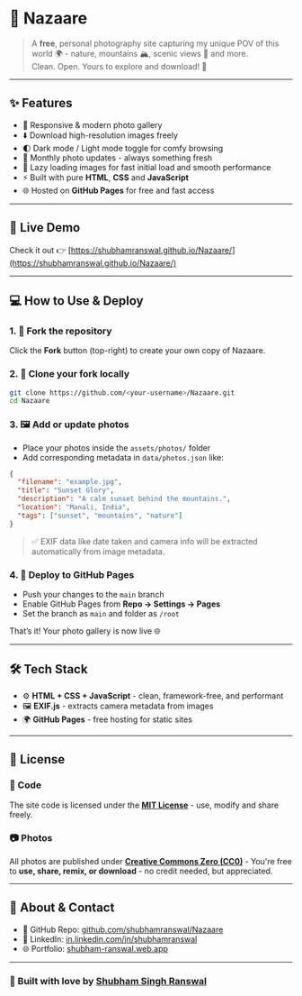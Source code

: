 # 📸 Nazaare

> A **free**, personal photography site capturing my unique POV of this world 🌍 - nature, mountains 🏔️, scenic views 🌅 and more.  
> Clean. Open. Yours to explore and download! 🚀

---

## ✨ Features

- 📱 Responsive & modern photo gallery  
- ⬇️ Download high-resolution images freely
- 🌓 Dark mode / Light mode toggle for comfy browsing  
- 🔄 Monthly photo updates - always something fresh  
- 🚀 Lazy loading images for fast initial load and smooth performance  
- ⚡ Built with pure **HTML**, **CSS** and **JavaScript**  
- 🌐 Hosted on **GitHub Pages** for free and fast access  

---

## 🚀 Live Demo

Check it out 👉 [https://shubhamranswal.github.io/Nazaare/](https://shubhamranswal.github.io/Nazaare/)

---

## 💻 How to Use & Deploy

### 1. 📌 Fork the repository

Click the **Fork** button (top-right) to create your own copy of Nazaare.

### 2. 💾 Clone your fork locally

```bash
git clone https://github.com/<your-username>/Nazaare.git
cd Nazaare
````

### 3. 🖼️ Add or update photos

* Place your photos inside the `assets/photos/` folder
* Add corresponding metadata in `data/photos.json` like:

```json
{
  "filename": "example.jpg",
  "title": "Sunset Glory",
  "description": "A calm sunset behind the mountains.",
  "location": "Manali, India",
  "tags": ["sunset", "mountains", "nature"]
}
```

> ✅ EXIF data like date taken and camera info will be extracted automatically from image metadata.

### 4. 🚀 Deploy to GitHub Pages

* Push your changes to the `main` branch
* Enable GitHub Pages from **Repo → Settings → Pages**
* Set the branch as `main` and folder as `/root`

That’s it! Your photo gallery is now live 🌐

---

## 🛠 Tech Stack

* ⚙️ **HTML + CSS + JavaScript** - clean, framework-free, and performant
* 🖼 **EXIF.js** - extracts camera metadata from images
* 🌍 **GitHub Pages** - free hosting for static sites

---

## 📄 License

### 🧠 Code

The site code is licensed under the **[MIT License](LICENSE)** - use, modify and share freely.

### 📷 Photos

All photos are published under **[Creative Commons Zero (CC0)](https://creativecommons.org/publicdomain/zero/1.0/)** - You're free to **use, share, remix, or download** - no credit needed, but appreciated.

---

## 🙋 About & Contact

* 🔗 GitHub Repo: [github.com/shubhamranswal/Nazaare](https://github.com/shubhamranswal/Nazaare)
* 💼 LinkedIn: [in.linkedin.com/in/shubhamranswal](https://in.linkedin.com/in/shubhamranswal)
* 🌐 Portfolio: [shubham-ranswal.web.app](https://shubham-ranswal.web.app)

---

### 🧡 Built with love by [Shubham Singh Ranswal](https://shubham-ranswal.web.app)

